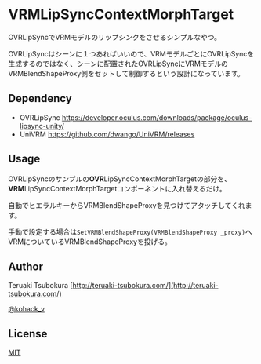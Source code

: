# VRMLipSyncContextMorphTarget
OVRLipSyncでVRMモデルのリップシンクをさせるシンプルなやつ。

OVRLipSyncはシーンに１つあればいいので、VRMモデルごとにOVRLipSyncを生成するのではなく、シーンに配置されたOVRLipSyncにVRMモデルのVRMBlendShapeProxy側をセットして制御するという設計になっています。

## Dependency
* OVRLipSync https://developer.oculus.com/downloads/package/oculus-lipsync-unity/
* UniVRM https://github.com/dwango/UniVRM/releases

## Usage
OVRLipSyncのサンプルの**OVR**LipSyncContextMorphTargetの部分を、**VRM**LipSyncContextMorphTargetコンポーネントに入れ替えるだけ。

自動でヒエラルキーからVRMBlendShapeProxyを見つけてアタッチしてくれます。

手動で設定する場合は```SetVRMBlendShapeProxy(VRMBlendShapeProxy _proxy)```へVRMについているVRMBlendShapeProxyを投げる。

## Author
Teruaki Tsubokura [http://teruaki-tsubokura.com/](http://teruaki-tsubokura.com/)

[@kohack_v](https://twitter.com/kohack_v)

## License
[MIT](https://mit-license.org/)
